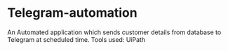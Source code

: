 # Telegram-automation
An Automated application which sends customer details from database to Telegram at scheduled time.
Tools used: UiPath
